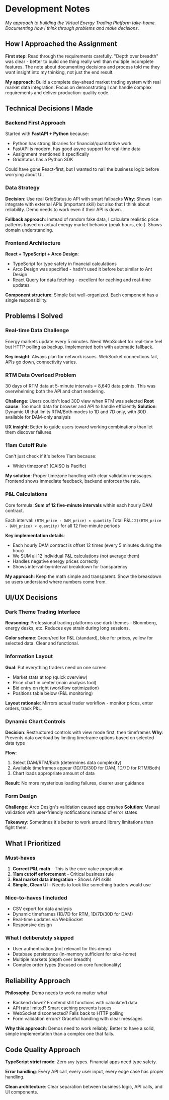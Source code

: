 # Development Notes

*My approach to building the Virtual Energy Trading Platform take-home. Documenting how I think through problems and make decisions.*

## How I Approached the Assignment

**First step**: Read through the requirements carefully. "Depth over breadth" was clear - better to build one thing really well than multiple incomplete features. The note about documenting decisions and process told me they want insight into my thinking, not just the end result.

**My approach**: Build a complete day-ahead market trading system with real market data integration. Focus on demonstrating I can handle complex requirements and deliver production-quality code.

## Technical Decisions I Made

### Backend First Approach
Started with **FastAPI + Python** because:
- Python has strong libraries for financial/quantitative work
- FastAPI is modern, has good async support for real-time data
- Assignment mentioned it specifically
- GridStatus has a Python SDK

Could have gone React-first, but I wanted to nail the business logic before worrying about UI.

### Data Strategy
**Decision**: Use real GridStatus.io API with smart fallbacks
**Why**: Shows I can integrate with external APIs (important skill) but also that I think about reliability. Demo needs to work even if their API is down.

**Fallback approach**: Instead of random fake data, I calculate realistic price patterns based on actual energy market behavior (peak hours, etc.). Shows domain understanding.

### Frontend Architecture
**React + TypeScript + Arco Design**:
- TypeScript for type safety in financial calculations
- Arco Design was specified - hadn't used it before but similar to Ant Design
- React Query for data fetching - excellent for caching and real-time updates

**Component structure**: Simple but well-organized. Each component has a single responsibility.

## Problems I Solved

### Real-time Data Challenge
Energy markets update every 5 minutes. Need WebSocket for real-time feel but HTTP polling as backup. Implemented both with automatic fallback.

**Key insight**: Always plan for network issues. WebSocket connections fail, APIs go down, connectivity varies.

### RTM Data Overload Problem
30 days of RTM data at 5-minute intervals = 8,640 data points. This was overwhelming both the API and chart rendering.

**Challenge**: Users couldn't load 30D view when RTM was selected
**Root cause**: Too much data for browser and API to handle efficiently
**Solution**: Dynamic UI that limits RTM/Both modes to 1D and 7D only, with 30D available for DAM-only analysis

**UX insight**: Better to guide users toward working combinations than let them discover failures

### 11am Cutoff Rule
Can't just check if it's before 11am because:
- Which timezone? (CAISO is Pacific)

**My solution**: Proper timezone handling with clear validation messages. Frontend shows immediate feedback, backend enforces the rule.

### P&L Calculations
Core formula: **Sum of 12 five-minute intervals** within each hourly DAM contract.

Each interval: `(RTM_price - DAM_price) × quantity`
Total P&L: `Σ((RTM_price - DAM_price) × quantity)` for all 12 five-minute periods

**Key implementation details**:
- Each hourly DAM contract is offset 12 times (every 5 minutes during the hour)
- We SUM all 12 individual P&L calculations (not average them)
- Handles negative energy prices correctly
- Shows interval-by-interval breakdown for transparency

**My approach**: Keep the math simple and transparent. Show the breakdown so users understand where numbers come from.

## UI/UX Decisions

### Dark Theme Trading Interface
**Reasoning**: Professional trading platforms use dark themes - Bloomberg, energy desks, etc. Reduces eye strain during long sessions.

**Color scheme**: Green/red for P&L (standard), blue for prices, yellow for selected data. Clear and functional.

### Information Layout
**Goal**: Put everything traders need on one screen
- Market stats at top (quick overview)
- Price chart in center (main analysis tool)
- Bid entry on right (workflow optimization)
- Positions table below (P&L monitoring)

**Layout rationale**: Mirrors actual trader workflow - monitor prices, enter orders, track P&L.

### Dynamic Chart Controls
**Decision**: Restructured controls with view mode first, then timeframes
**Why**: Prevents data overload by limiting timeframe options based on selected data type

**Flow**: 
1. Select DAM/RTM/Both (determines data complexity)
2. Available timeframes appear (1D/7D/30D for DAM, 1D/7D for RTM/Both)
3. Chart loads appropriate amount of data

**Result**: No more mysterious loading failures, clearer user guidance

### Form Design
**Challenge**: Arco Design's validation caused app crashes
**Solution**: Manual validation with user-friendly notifications instead of error states

**Takeaway**: Sometimes it's better to work around library limitations than fight them.

## What I Prioritized

### Must-haves
1. **Correct P&L math** - This is the core value proposition
2. **11am cutoff enforcement** - Critical business rule
3. **Real market data integration** - Shows API skills
4. **Simple, Clean UI** - Needs to look like something traders would use

### Nice-to-haves I included
- CSV export for data analysis
- Dynamic timeframes (1D/7D for RTM, 1D/7D/30D for DAM)
- Real-time updates via WebSocket
- Responsive design

### What I deliberately skipped
- User authentication (not relevant for this demo)
- Database persistence (in-memory sufficient for take-home)
- Multiple markets (depth over breadth)
- Complex order types (focused on core functionality)

## Reliability Approach

**Philosophy**: Demo needs to work no matter what
- Backend down? Frontend still functions with calculated data
- API rate limited? Smart caching prevents issues
- WebSocket disconnected? Falls back to HTTP polling
- Form validation errors? Graceful handling with clear messages

**Why this approach**: Demos need to work reliably. Better to have a solid, simple implementation than a complex one that fails.

## Code Quality Approach

**TypeScript strict mode**: Zero `any` types. Financial apps need type safety.

**Error handling**: Every API call, every user input, every edge case has proper handling.

**Clean architecture**: Clear separation between business logic, API calls, and UI components.

